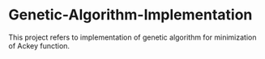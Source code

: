 # Genetic-Algorithm-Implementation
This project refers to implementation of genetic algorithm for minimization of Ackey function.
